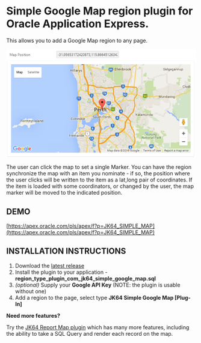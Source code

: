 # Simple Google Map region plugin for Oracle Application Express. #

This allows you to add a Google Map region to any page.

![plugin-simplemap-preview.png](https://raw.githubusercontent.com/jeffreykemp/jk64-plugin-simplemap/master/plugin-simplemap-preview.png)

The user can click the map to set a single Marker. You can have the region synchronize the map with an item you nominate - if so, the position where the user clicks will be written to the item as a lat,long pair of coordinates. If the item is loaded with some coordinators, or changed by the user, the map marker will be moved to the indicated position.

## DEMO ##

[https://apex.oracle.com/pls/apex/f?p=JK64_SIMPLE_MAP](https://apex.oracle.com/pls/apex/f?p=JK64_SIMPLE_MAP)

## INSTALLATION INSTRUCTIONS ##

1. Download the [latest release](https://github.com/jeffreykemp/jk64-plugin-simplemap/releases/latest)
2. Install the plugin to your application - **region_type_plugin_com_jk64_simple_google_map.sql**
3. *(optional)* Supply your **Google API Key** (NOTE: the plugin is usable without one)
4. Add a region to the page, select type **JK64 Simple Google Map [Plug-In]**

**Need more features?**

Try the [JK64 Report Map plugin](https://github.com/jeffreykemp/jk64-plugin-reportmap) which has many more features, including the ability to take a SQL Query and render each record on the map.
